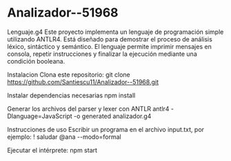# Analizador--51968

Lenguaje.g4
Este proyecto implementa un lenguaje de programación simple utilizando ANTLR4. Está diseñado para demostrar el proceso de análisis léxico, sintáctico y semántico. El lenguaje permite imprimir mensajes en consola, repetir instrucciones y finalizar la ejecución mediante una condición booleana.

Instalacion
Clona este repositorio: git clone https://github.com/Santiescu11/Analizador--51968.git

Instalar dependencias necesarias
npm install

Generar los archivos del parser y lexer con ANTLR
antlr4 -Dlanguage=JavaScript -o generated analizador.g4

Instrucciones de uso
Escribir un programa en el archivo input.txt, por ejemplo:
! saludar @ana --modo=formal
 
Ejecutar el intérprete:
npm start

